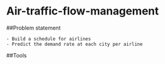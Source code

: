 # Air-traffic-flow-management

##Problem statement
```
- Build a schedule for airlines
- Predict the demand rate at each city per airline

```
##Tools
```

```

